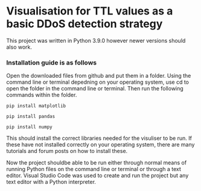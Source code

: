 # Visualisation for TTL values as a basic DDoS detection strategy

This project was written in Python 3.9.0 however newer versions should also work.

### Installation guide is as follows

Open the downloaded files from github and put them in a folder. Using the command line or terminal depedning on your operating system, use cd to open the folder in the command line or terminal. Then run the following commands within the folder.

``` pip install matplotlib ```

``` pip install pandas ```

``` pip install numpy ```

This should install the correct libraries needed for the visuliser to be run. If these have not installed correctly on your operating system, there are many tutorials and forum posts on how to install these. 

Now the project shouldbe able to be run either through normal means of running Python files on the command line or terminal or through a text editor. Visual Studio Code was used to create and run the project but any text editor with a Python interpreter.
